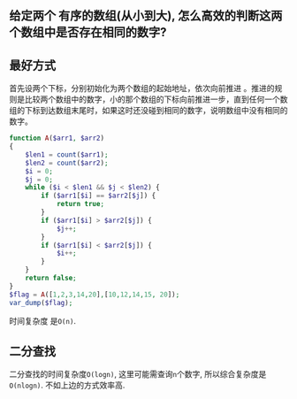 ## 给定两个 有序的数组(从小到大), 怎么高效的判断这两个数组中是否存在相同的数字?



## 最好方式

首先设两个下标，分别初始化为两个数组的起始地址，依次向前推进 。推进的规则是比较两个数组中的数字，小的那个数组的下标向前推进一步，直到任何一个数组的下标到达数组末尾时，如果这时还没碰到相同的数字，说明数组中没有相同的数字。

```php
function A($arr1, $arr2)
{
    $len1 = count($arr1);
    $len2 = count($arr2);
    $i = 0;
    $j = 0;
    while ($i < $len1 && $j < $len2) {
        if ($arr1[$i] == $arr2[$j]) {
            return true;
        }
        if ($arr1[$i] > $arr2[$j]) {
            $j++;
        }
        if ($arr1[$i] < $arr2[$j]) {
            $i++;
        }
    }
    return false;
}
$flag = A([1,2,3,14,20],[10,12,14,15, 20]);
var_dump($flag);
```

时间复杂度 是`O(n)`.  



## 二分查找

二分查找的时间复杂度`O(logn)`,  这里可能需查询`n`个数字, 所以综合复杂度是`O(nlogn)`.  不如上边的方式效率高.





